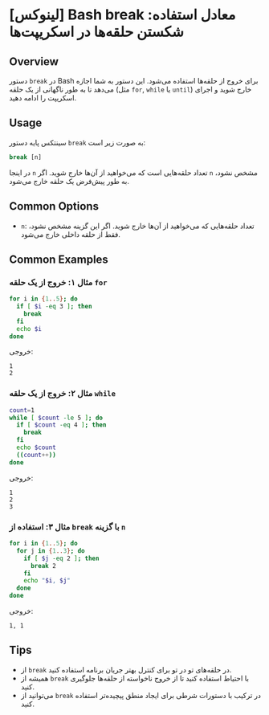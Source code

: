 # [لینوکس] Bash break معادل استفاده: شکستن حلقه‌ها در اسکریپت‌ها

## Overview
دستور `break` در Bash برای خروج از حلقه‌ها استفاده می‌شود. این دستور به شما اجازه می‌دهد تا به طور ناگهانی از یک حلقه (مثل `for`, `while` یا `until`) خارج شوید و اجرای اسکریپت را ادامه دهید.

## Usage
سینتکس پایه دستور `break` به صورت زیر است:

```bash
break [n]
```

در اینجا `n` تعداد حلقه‌هایی است که می‌خواهید از آن‌ها خارج شوید. اگر `n` مشخص نشود، به طور پیش‌فرض یک حلقه خارج می‌شود.

## Common Options
- `n`: تعداد حلقه‌هایی که می‌خواهید از آن‌ها خارج شوید. اگر این گزینه مشخص نشود، فقط از حلقه داخلی خارج می‌شود.

## Common Examples

### مثال ۱: خروج از یک حلقه `for`
```bash
for i in {1..5}; do
  if [ $i -eq 3 ]; then
    break
  fi
  echo $i
done
```
خروجی:
```
1
2
```

### مثال ۲: خروج از یک حلقه `while`
```bash
count=1
while [ $count -le 5 ]; do
  if [ $count -eq 4 ]; then
    break
  fi
  echo $count
  ((count++))
done
```
خروجی:
```
1
2
3
```

### مثال ۳: استفاده از `break` با گزینه `n`
```bash
for i in {1..5}; do
  for j in {1..3}; do
    if [ $j -eq 2 ]; then
      break 2
    fi
    echo "$i, $j"
  done
done
```
خروجی:
```
1, 1
```

## Tips
- از `break` در حلقه‌های تو در تو برای کنترل بهتر جریان برنامه استفاده کنید.
- همیشه از `break` با احتیاط استفاده کنید تا از خروج ناخواسته از حلقه‌ها جلوگیری کنید.
- می‌توانید از `break` در ترکیب با دستورات شرطی برای ایجاد منطق پیچیده‌تر استفاده کنید.